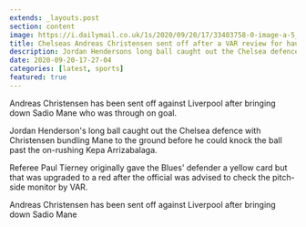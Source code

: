 ```yaml
---
extends: _layouts.post
section: content
image: https://i.dailymail.co.uk/1s/2020/09/20/17/33403758-0-image-a-5_1600619098231.jpg 
title: Chelseas Andreas Christensen sent off after a VAR review for hauling down Liverpools Sadio Mane 
description: Jordan Hendersons long ball caught out the Chelsea defence with Christensen bundling Mane to the ground before he could knock the ball past the on-rushing Kepa Arrizabalaga. 
date: 2020-09-20-17-27-04 
categories: [latest, sports] 
featured: true 
--- 
```

Andreas Christensen has been sent off against Liverpool after bringing down Sadio Mane who was through on goal.

Jordan Henderson's long ball caught out the Chelsea defence with Christensen bundling Mane to the ground before he could knock the ball past the on-rushing Kepa Arrizabalaga.

Referee Paul Tierney originally gave the Blues' defender a yellow card but that was upgraded to a red after the official was advised to check the pitch-side monitor by VAR.

Andreas Christensen has been sent off against Liverpool after bringing down Sadio Mane

